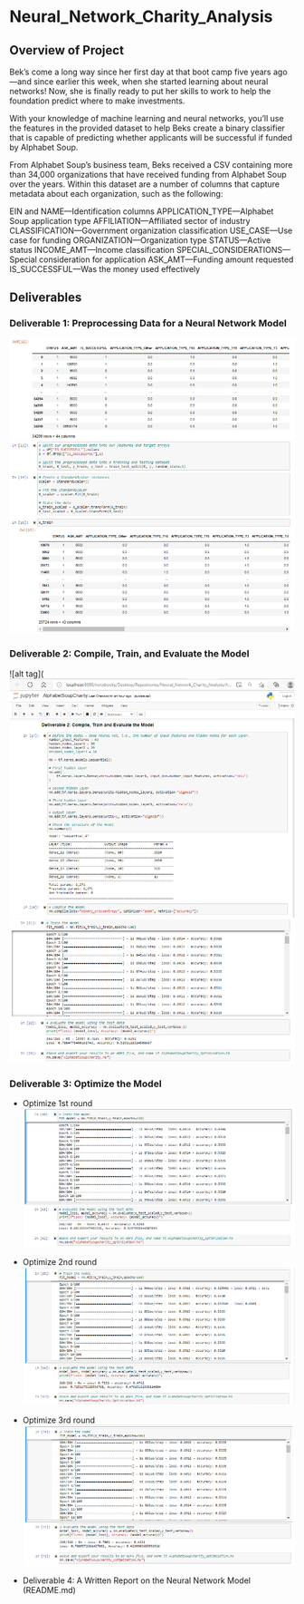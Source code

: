 # Neural_Network_Charity_Analysis

## Overview of Project
Bek’s come a long way since her first day at that boot camp five years ago—and since earlier this week, when she started learning about neural networks! Now, she is finally ready to put her skills to work to help the foundation predict where to make investments.

With your knowledge of machine learning and neural networks, you’ll use the features in the provided dataset to help Beks create a binary classifier that is capable of predicting whether applicants will be successful if funded by Alphabet Soup.

From Alphabet Soup’s business team, Beks received a CSV containing more than 34,000 organizations that have received funding from Alphabet Soup over the years. Within this dataset are a number of columns that capture metadata about each organization, such as the following:

EIN and NAME—Identification columns
APPLICATION_TYPE—Alphabet Soup application type
AFFILIATION—Affiliated sector of industry
CLASSIFICATION—Government organization classification
USE_CASE—Use case for funding
ORGANIZATION—Organization type
STATUS—Active status
INCOME_AMT—Income classification
SPECIAL_CONSIDERATIONS—Special consideration for application
ASK_AMT—Funding amount requested
IS_SUCCESSFUL—Was the money used effectively

## Deliverables
### Deliverable 1: Preprocessing Data for a Neural Network Model
![alt tag](https://github.com/elrvra/Neural_Network_Charity_Analysis/blob/main/Resources/Images/Deliverable1.png)
![alt tag](https://github.com/elrvra/Neural_Network_Charity_Analysis/blob/main/Resources/Images/Deliverable1-2.png)

### Deliverable 2: Compile, Train, and Evaluate the Model
![alt tag](![alt tag](https://github.com/elrvra/Neural_Network_Charity_Analysis/blob/main/Resources/Images/Deliverable2.png)
![alt tag](https://github.com/elrvra/Neural_Network_Charity_Analysis/blob/main/Resources/Images/Deliverable2-2.png)

### Deliverable 3: Optimize the Model
- Optimize 1st round
![alt tag](https://github.com/elrvra/Neural_Network_Charity_Analysis/blob/main/Resources/Images/Deliverable3.png)

- Optimize 2nd round
![alt tag](https://github.com/elrvra/Neural_Network_Charity_Analysis/blob/main/Resources/Images/Deliverable3-2.png)

- Optimize 3rd round
![alt tag](https://github.com/elrvra/Neural_Network_Charity_Analysis/blob/main/Resources/Images/Deliverable3-3.png)

- Deliverable 4: A Written Report on the Neural Network Model (README.md)
